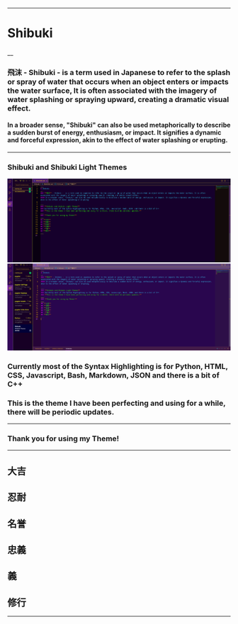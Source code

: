 ___
# Shibuki
__
### **飛沫** - Shibuki -  is a term used in Japanese to refer to the splash or spray of water that occurs when an object enters or impacts the water surface, It is often associated with the imagery of water splashing or spraying upward, creating a dramatic visual effect.
#### In a broader sense, "Shibuki" can also be used metaphorically to describe a sudden burst of energy, enthusiasm, or impact. It signifies a dynamic and forceful expression, akin to the effect of water splashing or erupting.

___
### **Shibuki and Shibuki Light Themes**
![alt text](https://github.com/AK1R4S4T0H/Shibuki/blob/main/ak1r4.shibuki-0.0.6/images/shibuki1.png?raw=true)
![alt text](https://github.com/AK1R4S4T0H/Shibuki/blob/main/ak1r4.shibuki-0.0.6/images/shibukiLight.png?raw=true)
### Currently most of the Syntax Highlighting is for Python, HTML, CSS, Javascript, Bash, Markdown, JSON and there is a bit of C++
### **This is the theme I have been perfecting and using for a while, there will be periodic updates.**
___
### **Thank you for using my Theme!**
___
## **大吉**
## **忍耐**
## **名誉**
## **忠義**
##  **義**
## **修行**
___